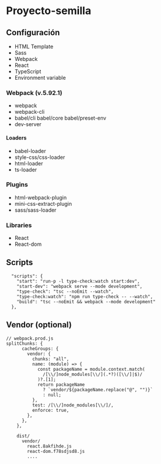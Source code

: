 # Proyecto-semilla

## Configuración
- HTML Template 
- Sass
- Webpack
- React
- TypeScript
- Environment variable

### Webpack (v.5.92.1)
 - webpack
 - webpack-cli
 - babel/cli babel/core babel/preset-env
 - dev-server
 #### Loaders
 - babel-loader
 - style-css/css-loader
 - html-loader
 - ts-loader
 ### Plugins 
 - html-webpack-plugin
 - mini-css-extract-plugin
 - sass/sass-loader
 ### Libraries
 - React
 - React-dom


## Scripts
``` 
  "scripts": {
    "start": "run-p -l type-check:watch start:dev",
    "start-dev": "webpack serve --mode development",
    "type-check": "tsc --noEmit --watch",
    "type-check:watch": "npm run type-check -- --watch",
    "build": "tsc --noEmit && webpack --mode development"
  },
```

## Vendor (optional)
```
// webpack.prod.js
splitChunks: {
      cacheGroups: {
        vendor: {
          chunks: "all",
          name: (module) => {
            const packageName = module.context.match(
              /[\\/]node_modules[\\/](.*?)([\\/]|$)/
            )?.[1];
            return packageName
              ? `vendor/${packageName.replace("@", "")}`
              : null;
          },
          test: /[\\/]node_modules[\\/]/,
          enforce: true,
        },
      },
    },

    dist/
      vendor/
        react.8akfihde.js
        react-dom.f78sdjsd8.js
        ....

```